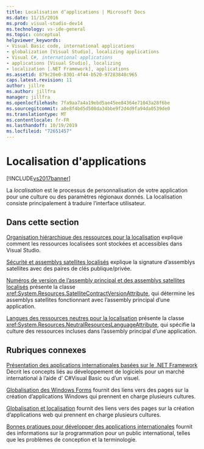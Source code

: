 ```yaml
---
title: Localisation d’applications | Microsoft Docs
ms.date: 11/15/2016
ms.prod: visual-studio-dev14
ms.technology: vs-ide-general
ms.topic: conceptual
helpviewer_keywords:
- Visual Basic code, international applications
- globalization [Visual Studio], localizing applications
- Visual C#, international applications
- applications [Visual Studio], localizing
- localization [.NET Framework], applications
ms.assetid: 879c20e0-8301-4f44-b520-97283848c965
caps.latest.revision: 11
author: jillre
ms.author: jillfra
manager: jillfra
ms.openlocfilehash: 7fa9aa7a4a19ebd5ae45ee84364e71043a28f6be
ms.sourcegitcommit: a8e8f4bd5d508da34bbe9f2d4d9fa94da0539de0
ms.translationtype: MT
ms.contentlocale: fr-FR
ms.lasthandoff: 10/19/2019
ms.locfileid: "72651457"
---
```

# <a name="localizing-applications"></a>Localisation d'applications
[!INCLUDE[vs2017banner](../includes/vs2017banner.md)]

La *localisation* est le processus de personnalisation de votre application pour une culture ou des paramètres régionaux donnés. La localisation consiste principalement à traduire l’interface utilisateur.

## <a name="in-this-section"></a>Dans cette section
 [Organisation hiérarchique des ressources pour la localisation](../ide/hierarchical-organization-of-resources-for-localization.md) explique comment les ressources localisées sont stockées et accessibles dans Visual Studio.

 [Sécurité et assemblys satellites localisés](../ide/security-and-localized-satellite-assemblies.md) explique la signature d’assemblys satellites avec des paires de clés publique/privée.

 [Numéros de version de l’assembly principal et des assemblys satellites localisés](../ide/version-numbers-for-main-and-localized-satellite-assemblies.md) présente la classe <xref:System.Resources.SatelliteContractVersionAttribute>, qui détermine les assemblys satellites fonctionnant avec l’assembly principal d’une application.

 [Langues des ressources neutres pour la localisation](../ide/neutral-resources-languages-for-localization.md) présente la classe <xref:System.Resources.NeutralResourcesLanguageAttribute>, qui spécifie la culture des ressources incluses dans l’assembly principal d’une application.

## <a name="related-sections"></a>Rubriques connexes
 [Présentation des applications internationales basées sur le .NET Framework](../ide/introduction-to-international-applications-based-on-the-dotnet-framework.md) Décrit les concepts liés au développement de logiciels pour un marché international à l’aide d' C#Visual Basic ou d’un visuel.

 [Globalisation des Windows Forms](https://msdn.microsoft.com/library/72f6cd92-83be-45ec-aa37-9cb8e3ebc3c5) fournit des liens vers des pages sur la création d’applications Windows qui prennent en charge plusieurs cultures.

 [Globalisation et localisation](https://msdn.microsoft.com/library/8ef3838e-9d05-4236-9dd0-ceecff9df80d) fournit des liens vers des pages sur la création d’applications web qui prennent en charge plusieurs cultures.

 [Bonnes pratiques pour développer des applications internationales](https://msdn.microsoft.com/library/f08169c7-aad8-4ec3-9a21-9ebd3b89986c) fournit des informations sur la programmation pour un public international, telles que les problèmes de conception et la terminologie.
